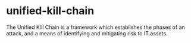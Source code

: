 # unified-kill-chain
The Unified Kill Chain is a framework which establishes the phases of an attack, and a means of identifying and mitigating risk to IT assets.
